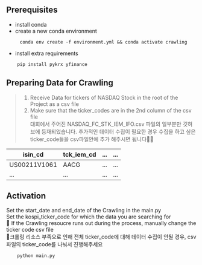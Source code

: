 ## Prerequisites

* install conda
* create a new conda environment
```
     conda env create -f environment.yml && conda activate crawling
```

* install extra requirements
```
    pip install pykrx yfinance
```


## Preparing Data for Crawling

> 1. Receive Data for tickers of NASDAQ Stock in the root of the Project as a csv file <br>
> 2. Make sure that the ticker_codes are in the 2nd column of the csv file<br>
> 대회에서 주어진 NASDAQ_FC_STK_IEM_IFO.csv 파일의 일부분만 깃허브에 등재되었습니다.
> 추가적인 데이터 수집이 필요한 경우 수집을 하고 싶은 ticker_code들을 csv파일안에 추가 해주시면 됩니다👷‍♂️<br>

|isin_cd|tck_iem_cd|...|...|
|---|---|---|---|
|US00211V1061|AACG|...|...|
|...|...|...|...|


## Activation

Set the start_date and end_date of the Crawling in the main.py<br>
Set the kospi_ticker_code for which the data you are searching for<br>
📌 If the Crawling resoucre runs out during the process, manually change the ticker code csv file<br>
📌크롤링 리소스 부족으로 인해 전체 ticker_code에 대해 데이터 수집이 안될 경우, csv파일의 ticker_code를 나눠서 진행해주세요

```
    python main.py
```

